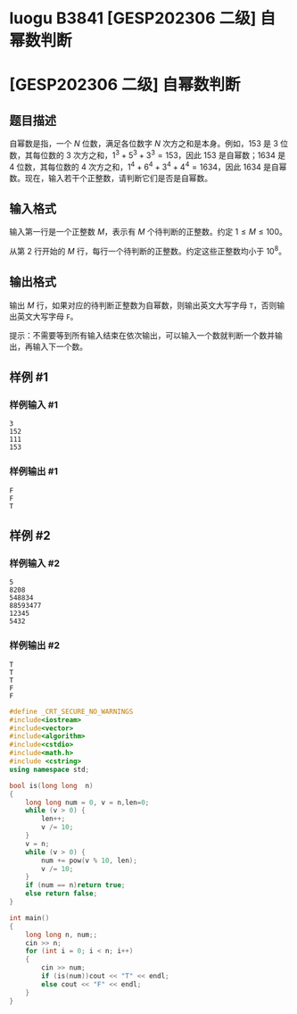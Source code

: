 # luogu B3841 [GESP202306 二级] 自幂数判断



# [GESP202306 二级] 自幂数判断

## 题目描述

自幂数是指，一个 $N$ 位数，满足各位数字 $N$ 次方之和是本身。例如，$153$ 是 $3$ 位数，其每位数的 $3$ 次方之和，$1^3+5^3+3^3=153$，因此 $153$ 是自幂数；$1634$ 是 $4$ 位数，其每位数的 $4$ 次方之和，$1^4+6^4+3^4+4^4=1634$，因此 $1634$ 是自幂数。现在，输入若干个正整数，请判断它们是否是自幂数。

## 输入格式

输入第一行是一个正整数 $M$，表示有 $M$ 个待判断的正整数。约定 $1 \le M \le 100$。

从第 $2$ 行开始的 $M$ 行，每行一个待判断的正整数。约定这些正整数均小于 $10^8$。

## 输出格式

输出 $M$ 行，如果对应的待判断正整数为自幂数，则输出英文大写字母 $\texttt T$，否则输出英文大写字母 $\texttt F$。

提示：不需要等到所有输入结束在依次输出，可以输入一个数就判断一个数并输出，再输入下一个数。

## 样例 #1

### 样例输入 #1

```
3
152
111
153
```

### 样例输出 #1

```
F
F
T
```

## 样例 #2

### 样例输入 #2

```
5
8208
548834
88593477
12345
5432
```

### 样例输出 #2

```
T
T
T
F
F
```





```cpp
#define _CRT_SECURE_NO_WARNINGS
#include<iostream>
#include<vector>
#include<algorithm>
#include<cstdio>
#include<math.h>
#include <cstring>
using namespace std;

bool is(long long  n)
{
	long long num = 0, v = n,len=0;
	while (v > 0) {
		len++;
		v /= 10;
	}
	v = n;
	while (v > 0) {
		num += pow(v % 10, len);
		v /= 10;
	}
	if (num == n)return true;
	else return false;
}

int main()
{
	long long n, num;;
	cin >> n;
	for (int i = 0; i < n; i++)
	{
		cin >> num;
		if (is(num))cout << "T" << endl;
		else cout << "F" << endl;
	}
}
```

